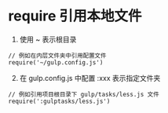 # require 引用本地文件
1. 使用 ~ 表示根目录
```
// 例如在内层文件夹中引用配置文件
require('~/gulp.config.js')
```

2. 在 gulp.config.js 中配置 :xxx 表示指定文件夹
```
// 例如引用项目根目录下 gulp/tasks/less.js 文件
require(':gulptasks/less.js')
```